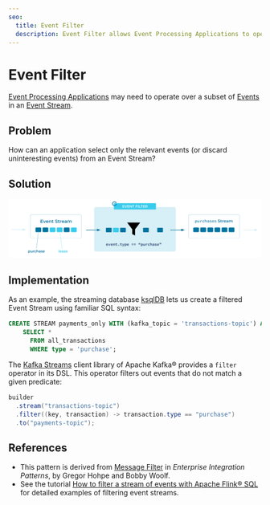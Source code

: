 ```yaml
---
seo:
  title: Event Filter
  description: Event Filter allows Event Processing Applications to operate over a subset of the Events in an Event Stream.
---
```


# Event Filter
[Event Processing Applications](event-processing-application.md) may need to operate over a subset of [Events](../event/event.md) in an [Event Stream](../event-stream/event-stream.md).

## Problem
How can an application select only the relevant events (or discard uninteresting events) from an Event Stream?

## Solution
![event-filter](../img/event-filter.svg)

## Implementation

As an example, the streaming database [ksqlDB](https://ksqldb.io) lets us create a filtered Event Stream using familiar SQL syntax:
```sql
CREATE STREAM payments_only WITH (kafka_topic = 'transactions-topic') AS
    SELECT *
      FROM all_transactions
      WHERE type = 'purchase';
```

The [Kafka Streams](https://docs.confluent.io/platform/current/streams/index.html) client library of Apache Kafka® provides a `filter` operator in its DSL. This operator filters out events that do not match a given predicate:

```java
builder
  .stream("transactions-topic")
  .filter((key, transaction) -> transaction.type == "purchase")
  .to("payments-topic");
```

## References
* This pattern is derived from [Message Filter](https://www.enterpriseintegrationpatterns.com/patterns/messaging/Filter.html) in _Enterprise Integration Patterns_, by Gregor Hohpe and Bobby Woolf.
* See the tutorial [How to filter a stream of events with Apache Flink® SQL](https://developer.confluent.io/confluent-tutorials/filtering/flinksql/) for detailed examples of filtering event streams.

